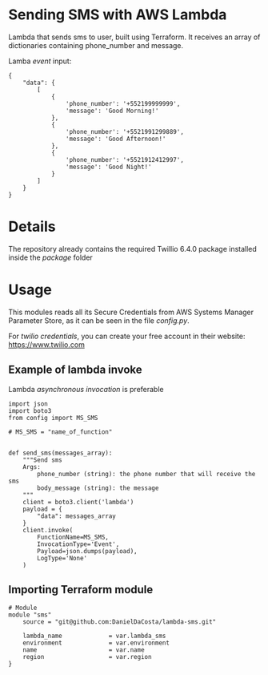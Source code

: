 # Sending SMS with AWS Lambda

Lambda that sends sms to user, built using Terraform. It receives an array of dictionaries containing
phone_number and message.

Lamba *event* input:

```
{
    "data": {
        [
            {
                'phone_number': '+552199999999',
                'message': 'Good Morning!'
            },
            {
                'phone_number': '+5521991299889',
                'message': 'Good Afternoon!'
            },
            {
                'phone_number': '+5521912412997',
                'message': 'Good Night!'
            }
        ]
    }
}
```
# Details

The repository already contains the required Twillio 6.4.0 package installed inside the *package* folder

# Usage

This modules reads all its Secure Credentials from AWS Systems Manager Parameter Store, as it can be seen in the file *config.py*.

For *twilio credentials*, you can create your free account in their website: https://www.twilio.com 

## Example of lambda invoke

Lambda *asynchronous invocation* is preferable

```
import json
import boto3
from config import MS_SMS

# MS_SMS = "name_of_function"


def send_sms(messages_array):
    """Send sms
    Args:
        phone_number (string): the phone number that will receive the sms
        body_message (string): the message
    """
    client = boto3.client('lambda')
    payload = {
        "data": messages_array
    }
    client.invoke(
        FunctionName=MS_SMS,
        InvocationType='Event',
        Payload=json.dumps(payload),
        LogType='None'
    )

```

## Importing Terraform module

```
# Module 
module "sms" 
    source = "git@github.com:DanielDaCosta/lambda-sms.git"

    lambda_name             = var.lambda_sms
    environment             = var.environment
    name                    = var.name
    region                  = var.region
}
```
